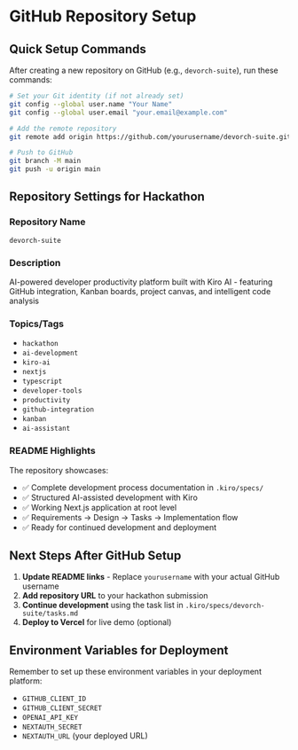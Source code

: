 # GitHub Repository Setup

## Quick Setup Commands

After creating a new repository on GitHub (e.g., `devorch-suite`), run these commands:

```bash
# Set your Git identity (if not already set)
git config --global user.name "Your Name"
git config --global user.email "your.email@example.com"

# Add the remote repository
git remote add origin https://github.com/yourusername/devorch-suite.git

# Push to GitHub
git branch -M main
git push -u origin main
```

## Repository Settings for Hackathon

### Repository Name
`devorch-suite`

### Description
AI-powered developer productivity platform built with Kiro AI - featuring GitHub integration, Kanban boards, project canvas, and intelligent code analysis

### Topics/Tags
- `hackathon`
- `ai-development`
- `kiro-ai`
- `nextjs`
- `typescript`
- `developer-tools`
- `productivity`
- `github-integration`
- `kanban`
- `ai-assistant`

### README Highlights
The repository showcases:
- ✅ Complete development process documentation in `.kiro/specs/`
- ✅ Structured AI-assisted development with Kiro
- ✅ Working Next.js application at root level
- ✅ Requirements → Design → Tasks → Implementation flow
- ✅ Ready for continued development and deployment

## Next Steps After GitHub Setup

1. **Update README links** - Replace `yourusername` with your actual GitHub username
2. **Add repository URL** to your hackathon submission
3. **Continue development** using the task list in `.kiro/specs/devorch-suite/tasks.md`
4. **Deploy to Vercel** for live demo (optional)

## Environment Variables for Deployment

Remember to set up these environment variables in your deployment platform:
- `GITHUB_CLIENT_ID`
- `GITHUB_CLIENT_SECRET`
- `OPENAI_API_KEY`
- `NEXTAUTH_SECRET`
- `NEXTAUTH_URL` (your deployed URL)